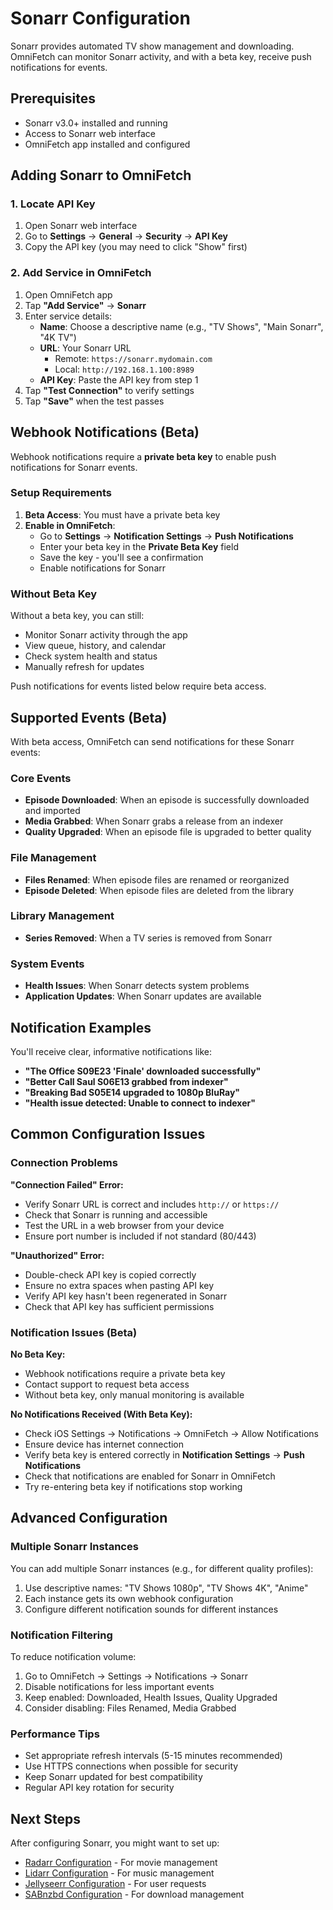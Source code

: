 # Sonarr Configuration

Sonarr provides automated TV show management and downloading. OmniFetch can monitor Sonarr activity, and with a beta key, receive push notifications for events.

## Prerequisites

- Sonarr v3.0+ installed and running
- Access to Sonarr web interface
- OmniFetch app installed and configured

## Adding Sonarr to OmniFetch

### 1. Locate API Key

1. Open Sonarr web interface
2. Go to **Settings** → **General** → **Security** → **API Key**
3. Copy the API key (you may need to click "Show" first)

### 2. Add Service in OmniFetch

1. Open OmniFetch app
2. Tap **"Add Service"** → **Sonarr**
3. Enter service details:
   - **Name**: Choose a descriptive name (e.g., "TV Shows", "Main Sonarr", "4K TV")
   - **URL**: Your Sonarr URL 
     - Remote: `https://sonarr.mydomain.com`
     - Local: `http://192.168.1.100:8989`
   - **API Key**: Paste the API key from step 1
4. Tap **"Test Connection"** to verify settings
5. Tap **"Save"** when the test passes

## Webhook Notifications (Beta)

Webhook notifications require a **private beta key** to enable push notifications for Sonarr events.

### Setup Requirements

1. **Beta Access**: You must have a private beta key
2. **Enable in OmniFetch**: 
   - Go to **Settings** → **Notification Settings** → **Push Notifications**
   - Enter your beta key in the **Private Beta Key** field
   - Save the key - you'll see a confirmation
   - Enable notifications for Sonarr

### Without Beta Key

Without a beta key, you can still:
- Monitor Sonarr activity through the app
- View queue, history, and calendar
- Check system health and status
- Manually refresh for updates

Push notifications for events listed below require beta access.

## Supported Events (Beta)

With beta access, OmniFetch can send notifications for these Sonarr events:

### Core Events

- **Episode Downloaded**: When an episode is successfully downloaded and imported
- **Media Grabbed**: When Sonarr grabs a release from an indexer
- **Quality Upgraded**: When an episode file is upgraded to better quality

### File Management

- **Files Renamed**: When episode files are renamed or reorganized
- **Episode Deleted**: When episode files are deleted from the library

### Library Management

- **Series Removed**: When a TV series is removed from Sonarr

### System Events

- **Health Issues**: When Sonarr detects system problems
- **Application Updates**: When Sonarr updates are available

## Notification Examples

You'll receive clear, informative notifications like:

- **"The Office S09E23 'Finale' downloaded successfully"**
- **"Better Call Saul S06E13 grabbed from indexer"**
- **"Breaking Bad S05E14 upgraded to 1080p BluRay"**
- **"Health issue detected: Unable to connect to indexer"**

## Common Configuration Issues

### Connection Problems

**"Connection Failed" Error:**

- Verify Sonarr URL is correct and includes `http://` or `https://`
- Check that Sonarr is running and accessible
- Test the URL in a web browser from your device
- Ensure port number is included if not standard (80/443)

**"Unauthorized" Error:**

- Double-check API key is copied correctly
- Ensure no extra spaces when pasting API key
- Verify API key hasn't been regenerated in Sonarr
- Check that API key has sufficient permissions

### Notification Issues (Beta)

**No Beta Key:**

- Webhook notifications require a private beta key
- Contact support to request beta access
- Without beta key, only manual monitoring is available

**No Notifications Received (With Beta Key):**

- Check iOS Settings → Notifications → OmniFetch → Allow Notifications
- Ensure device has internet connection
- Verify beta key is entered correctly in **Notification Settings** → **Push Notifications**
- Check that notifications are enabled for Sonarr in OmniFetch
- Try re-entering beta key if notifications stop working

## Advanced Configuration

### Multiple Sonarr Instances

You can add multiple Sonarr instances (e.g., for different quality profiles):

1. Use descriptive names: "TV Shows 1080p", "TV Shows 4K", "Anime"
2. Each instance gets its own webhook configuration
3. Configure different notification sounds for different instances

### Notification Filtering

To reduce notification volume:

1. Go to OmniFetch → Settings → Notifications → Sonarr
2. Disable notifications for less important events
3. Keep enabled: Downloaded, Health Issues, Quality Upgraded
4. Consider disabling: Files Renamed, Media Grabbed

### Performance Tips

- Set appropriate refresh intervals (5-15 minutes recommended)
- Use HTTPS connections when possible for security
- Keep Sonarr updated for best compatibility
- Regular API key rotation for security

## Next Steps

After configuring Sonarr, you might want to set up:

- [Radarr Configuration](radarr.md) - For movie management
- [Lidarr Configuration](lidarr.md) - For music management  
- [Jellyseerr Configuration](jellyseerr.md) - For user requests
- [SABnzbd Configuration](sabnzbd.md) - For download management